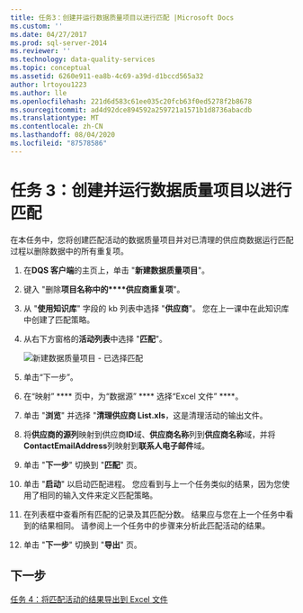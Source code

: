```yaml
---
title: 任务3：创建并运行数据质量项目以进行匹配 |Microsoft Docs
ms.custom: ''
ms.date: 04/27/2017
ms.prod: sql-server-2014
ms.reviewer: ''
ms.technology: data-quality-services
ms.topic: conceptual
ms.assetid: 6260e911-ea8b-4c69-a39d-d1bccd565a32
author: lrtoyou1223
ms.author: lle
ms.openlocfilehash: 221d6d583c61ee035c20fcb63f0ed5278f2b8678
ms.sourcegitcommit: ad4d92dce894592a259721a1571b1d8736abacdb
ms.translationtype: MT
ms.contentlocale: zh-CN
ms.lasthandoff: 08/04/2020
ms.locfileid: "87578586"
---
```

# <a name="task-3-creating-and-running-a-data-quality-project-for-matching"></a>任务 3：创建并运行数据质量项目以进行匹配
  在本任务中，您将创建匹配活动的数据质量项目并对已清理的供应商数据运行匹配过程以删除数据中的所有重复项。

1.  在**DQS 客户端**的主页上，单击 "**新建数据质量项目**"。

2.  键入 "删除**项目名称中的****供应商重复项**"。

3.  从 "**使用知识库**" 字段的 kb 列表中选择 "**供应商**"。 您在上一课中在此知识库中创建了匹配策略。

4.  从右下方窗格的**活动列表**中选择 "**匹配**"。

     ![新建数据质量项目 - 已选择匹配](../../2014/tutorials/media/et-creatingandrunningadqpformatching.jpg "新建数据质量项目 - 已选择匹配")

5.  单击“下一步”。

6.  在“映射” **** 页中，为“数据源” **** 选择“Excel 文件” ****。

7.  单击 "**浏览**" 并选择 "**清理供应商 List.xls**，这是清理活动的输出文件。

8.  将**供应商的源列**映射到供应商**ID**域、**供应商名称**列到**供应商名称**域，并将**ContactEmailAddress**列映射到**联系人电子邮件**域。

9. 单击 "**下一步**" 切换到 "**匹配**" 页。

10. 单击 "**启动**" 以启动匹配进程。 您应看到与上一个任务类似的结果，因为您使用了相同的输入文件来定义匹配策略。

11. 在列表框中查看所有匹配的记录及其匹配分数。 结果应与您在上一个任务中看到的结果相同。 请参阅上一个任务中的步骤来分析此匹配活动的结果。

12. 单击 "**下一步**" 切换到 "**导出**" 页。

## <a name="next-step"></a>下一步
 [任务 4：将匹配活动的结果导出到 Excel 文件](../../2014/tutorials/task-4-exporting-the-results-from-matching-activity-to-an-excel-file.md)


